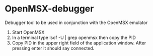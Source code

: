 # OpenMSX-debugger
Debugger tool to be used in conjunction with the OpenMSX emulator

1. Start OpenMSX
2. In a terminal type lsof -U | grep openmsx then copy the PID
3. Copy PID in the upper right field of the application window. After pressing enter it should say connected.
